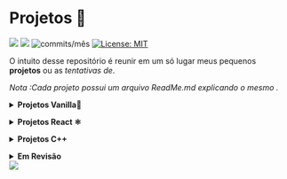 # Projetos 🚧
<img src="https://img.shields.io/github/languages/count/Pereira-Araujo/Projetos?style=flat-square"/> <img src="https://img.shields.io/github/last-commit/Pereira-Araujo/Projetos?style=flat-square"/> <img alt="commits/mês" src="https://img.shields.io/github/commit-activity/m/Pereira-Araujo/Projetos?style=flat-square"/> [![License: MIT](https://img.shields.io/badge/License-MIT-yellow.svg)](https://opensource.org/licenses/MIT)

O intuito desse repositório é reunir em um só lugar meus pequenos **projetos** ou as *tentativas de*.

*Nota :Cada projeto possui um arquivo ReadMe.md explicando o mesmo .*


 **<details><summary>Projetos Vanilla🍦</summary>**
  
 [**Projeto Upfour**](https://github.com/Pereira-Araujo/Projetos/tree/main/Projetos_Vanilla/projetoUpfour) **|** [**Re_Pedagogia**](https://github.com/Pereira-Araujo/Projetos/tree/main/Projetos_Vanilla/Re_Pedagogia) **|** [**Labetube**](https://github.com/Pereira-Araujo/Projetos/tree/main/Projetos_Vanilla/Labetube)  **|**
[**Luna Social Media**](https://github.com/Pereira-Araujo/Projetos/tree/main/Projetos_Vanilla/LunaSocialMedia) **|**  [**OtherSide Store**](https://github.com/Pereira-Araujo/Projetos/tree/main/Projetos_Vanilla/OtherSide_Store) **|** [**CheckList**](https://github.com/Pereira-Araujo/Projetos/tree/main/Projetos_Vanilla/CheckList) **|** [**Planner**](https://github.com/Pereira-Araujo/Projetos/tree/main/Projetos_Vanilla/planner)

</details>
  

**<details><summary>Projetos React ⚛️</summary>**



[**Insta_Four**](https://github.com/Pereira-Araujo/Projetos/tree/main/Projetos_React/insta-four)  **|** [**Labe_Users**](https://github.com/Pereira-Araujo/Projetos/tree/main/Projetos_React/labe_users)  **|** [**Labedin**](https://github.com/Pereira-Araujo/Projetos/tree/main/Projetos_React/labedin) **|** [**Whats-Lab**](https://github.com/Pereira-Araujo/Projetos/tree/main/Projetos_React/whats-lab) **|**[**Labe-Forms**](https://github.com/Pereira-Araujo/Projetos/tree/main/Projetos_React/labenu-forms)
 

</details>

**<details><summary>Projetos C++ </summary>**
  
  [**Forca**](https://github.com/Pereira-Araujo/Projetos/tree/main/Projetos_C%2B%2B/forca)

</details>


**<details><summary>Em Revisão</summary>**

 - [ ] Labefy
 </details>
 <img src="https://kiagencia.com.br/wp-content/uploads/2019/08/10-mandamentos-do-copywriting-gestao-prazos-KI-Agencia.gif">




